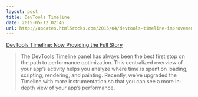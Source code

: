 ```yaml
---
layout: post
title: DevTools Timeline
date: 2015-05-12 02:46
url: http://updates.html5rocks.com/2015/04/devtools-timeline-improvements
---
```


[DevTools Timeline: Now Providing the Full Story](http://updates.html5rocks.com/2015/04/devtools-timeline-improvements)

> The DevTools Timeline panel has always been the best first stop on the path to performance optimization. This centralized overview of your app’s activity helps you analyze where time is spent on loading, scripting, rendering, and painting. Recently, we’ve upgraded the Timeline with more instrumentation so that you can see a more in-depth view of your app’s performance.
